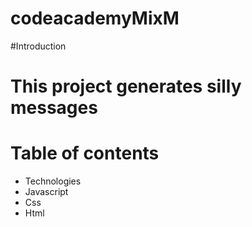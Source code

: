 ﻿# codeacademyMixM
#Introduction
# This project generates silly messages
# Table of contents

* Technologies
* Javascript
* Css
* Html

